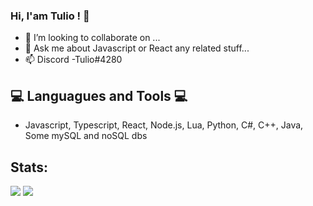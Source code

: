 ### Hi, I'am Tulio ! 👋



- 👯 I’m looking to collaborate on ...
- 💬 Ask me about Javascript or React any related stuff...
- 📫 Discord -Tulio#4280
## 💻 Languagues and Tools 💻
- Javascript, Typescript, React, Node.js, Lua, Python, C#, C++, Java, Some mySQL and noSQL dbs
 
## Stats:
<img src="https://github-readme-stats.vercel.app/api?username=tuliodev&theme=dark&tshow_icons=true">
<img src="https://github-readme-stats.vercel.app/api/top-langs/?username=tuliodev&theme=dark&layout=compact">
